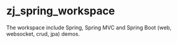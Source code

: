 # zj_spring_workspace

The workspace include Spring, Spring MVC and Spring Boot (web, websocket, crud, jpa) demos.
